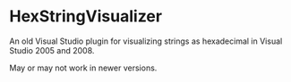 # HexStringVisualizer

An old Visual Studio plugin for visualizing strings as hexadecimal in Visual Studio 2005 and 2008.

May or may not work in newer versions.
